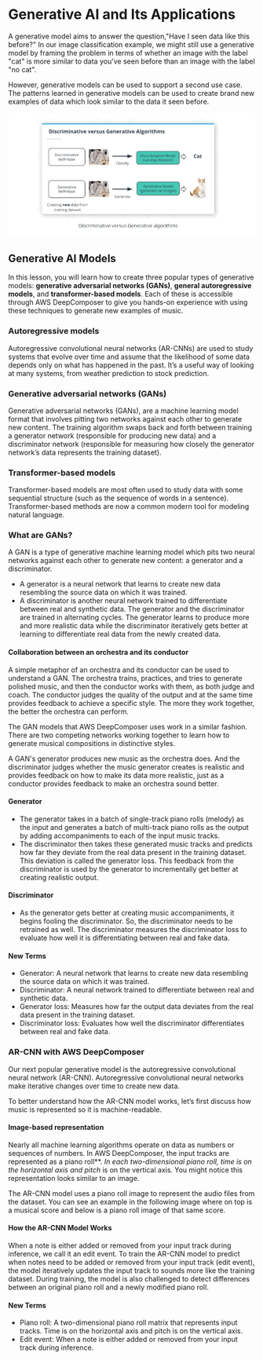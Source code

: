 # Generative AI and Its Applications

A generative model aims to answer the question,"Have I seen data like this before?" In our image classification example, we might still use a generative model by framing the problem in terms of whether an image with the label "cat" is more similar to data you’ve seen before than an image with the label "no cat".

However, generative models can be used to support a second use case. The patterns learned in generative models can be used to create brand new examples of data which look similar to the data it seen before.

![](./pics/Generative.jpg)


## Generative AI Models

In this lesson, you will learn how to create three popular types of generative models: **generative adversarial networks (GANs)**, **general autoregressive models**, and **transformer-based models**. Each of these is accessible through AWS DeepComposer to give you hands-on experience with using these techniques to generate new examples of music.

### Autoregressive models
Autoregressive convolutional neural networks (AR-CNNs) are used to study systems that evolve over time and assume that the likelihood of some data depends only on what has happened in the past. It’s a useful way of looking at many systems, from weather prediction to stock prediction.

### Generative adversarial networks (GANs)
Generative adversarial networks (GANs), are a machine learning model format that involves pitting two networks against each other to generate new content. The training algorithm swaps back and forth between training a generator network (responsible for producing new data) and a discriminator network (responsible for measuring how closely the generator network’s data represents the training dataset).

### Transformer-based models
Transformer-based models are most often used to study data with some sequential structure (such as the sequence of words in a sentence). Transformer-based methods are now a common modern tool for modeling natural language.


### What are GANs?

A GAN is a type of generative machine learning model which pits two neural networks against each other to generate new content: a generator and a discriminator.

- A generator is a neural network that learns to create new data resembling the source data on which it was trained.
- A discriminator is another neural network trained to differentiate between real and synthetic data.
The generator and the discriminator are trained in alternating cycles. The generator learns to produce more and more realistic data while the discriminator iteratively gets better at learning to differentiate real data from the newly created data.

#### Collaboration between an orchestra and its conductor

A simple metaphor of an orchestra and its conductor can be used to understand a GAN. The orchestra trains, practices, and tries to generate polished music, and then the conductor works with them, as both judge and coach. The conductor judges the quality of the output and at the same time provides feedback to achieve a specific style. The more they work together, the better the orchestra can perform.

The GAN models that AWS DeepComposer uses work in a similar fashion. There are two competing networks working together to learn how to generate musical compositions in distinctive styles.

A GAN's generator produces new music as the orchestra does. And the discriminator judges whether the music generator creates is realistic and provides feedback on how to make its data more realistic, just as a conductor provides feedback to make an orchestra sound better.


#### Generator
- The generator takes in a batch of single-track piano rolls (melody) as the input and generates a batch of multi-track piano rolls as the output by adding accompaniments to each of the input music tracks.
- The discriminator then takes these generated music tracks and predicts how far they deviate from the real data present in the training dataset. This deviation is called the generator loss. This feedback from the discriminator is used by the generator to incrementally get better at creating realistic output.

#### Discriminator
- As the generator gets better at creating music accompaniments, it begins fooling the discriminator. So, the discriminator needs to be retrained as well. The discriminator measures the discriminator loss to evaluate how well it is differentiating between real and fake data.

#### New Terms
- Generator: A neural network that learns to create new data resembling the source data on which it was trained.
- Discriminator: A neural network trained to differentiate between real and synthetic data.
- Generator loss: Measures how far the output data deviates from the real data present in the training dataset.
- Discriminator loss: Evaluates how well the discriminator differentiates between real and fake data.


### AR-CNN with AWS DeepComposer


Our next popular generative model is the autoregressive convolutional neural network (AR-CNN). Autoregressive convolutional neural networks make iterative changes over time to create new data.

To better understand how the AR-CNN model works, let’s first discuss how music is represented so it is machine-readable.

#### Image-based representation
Nearly all machine learning algorithms operate on data as numbers or sequences of numbers. In AWS DeepComposer, the input tracks are represented as a piano roll**. *In each two-dimensional piano roll, time is on the horizontal axis and pitch* is on the vertical axis. You might notice this representation looks similar to an image.

The AR-CNN model uses a piano roll image to represent the audio files from the dataset. You can see an example in the following image where on top is a musical score and below is a piano roll image of that same score.

#### How the AR-CNN Model Works
When a note is either added or removed from your input track during inference, we call it an edit event. To train the AR-CNN model to predict when notes need to be added or removed from your input track (edit event), the model iteratively updates the input track to sounds more like the training dataset. During training, the model is also challenged to detect differences between an original piano roll and a newly modified piano roll.

#### New Terms
- Piano roll: A two-dimensional piano roll matrix that represents input tracks. Time is on the horizontal axis and pitch is on the vertical axis.
- Edit event: When a note is either added or removed from your input track during inference.